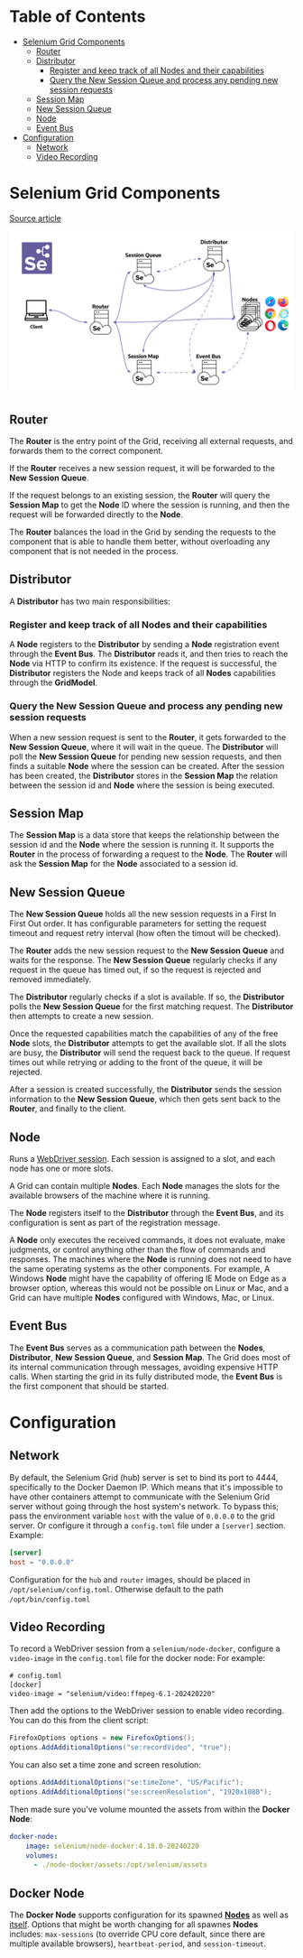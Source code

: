 # Table of Contents

- [Selenium Grid Components](#selenium-grid-components)
    - [Router](#router)
    - [Distributor](#distributor)
        - [Register and keep track of all Nodes and their capabilities](#register-and-keep-track-of-all-nodes-and-their-capabilities)
        - [Query the New Session Queue and process any pending new session requests](#query-the-new-session-queue-and-process-any-pending-new-session-requests)
    - [Session Map](#session-map)
    - [New Session Queue](#new-session-queue)
    - [Node](#node)
    - [Event Bus](#event-bus)
- [Configuration](#configuration)
    - [Network](#network)
    - [Video Recording](#video-recording)

<a id="selenium-grid-components"></a>
# Selenium Grid Components

[Source article](https://www.selenium.dev/documentation/grid/components/)

![Selenium Grid Components!](selenium-grid-components.png "Selenium Grid Copmonents")

<a id="router"></a>
## Router

The **Router** is the entry point of the Grid, receiving all external requests, and forwards them to the correct component.

If the **Router** receives a new session request, it will be forwarded to the **New Session Queue**.

If the request belongs to an existing session, the **Router** will query the **Session Map** to get the **Node** ID where the session is running, and then the request will be forwarded directly to the **Node**.

The **Router** balances the load in the Grid by sending the requests to the component that is able to handle them better, without overloading any component that is not needed in the process.

<a id="distributor"></a>
## Distributor

A **Distributor** has two main responsibilities:

<a id="register-and-keep-track-of-all-nodes-and-their-capabilities"></a>
### Register and keep track of all Nodes and their capabilities

A **Node** registers to the **Distributor** by sending a **Node** registration event through the **Event Bus**. The **Distributor** reads it, and then tries to reach the **Node** via HTTP to confirm its existence. If the request is successful, the **Distributor** registers the Node and keeps track of all **Nodes** capabilities through the **GridModel**.

<a id="query-the-new-session-queue-and-process-any-pending-new-session-requests"></a>
### Query the New Session Queue and process any pending new session requests

When a new session request is sent to the **Router**, it gets forwarded to the **New Session Queue**, where it will wait in the queue. The **Distributor** will poll the **New Session Queue** for pending new session requests, and then finds a suitable **Node** where the session can be created. After the session has been created, the **Distributor** stores in the **Session Map** the relation between the session id and **Node** where the session is being executed.

<a id="session-map"></a>
## Session Map

The **Session Map** is a data store that keeps the relationship between the session id and the **Node** where the session is running it. It supports the **Router** in the process of forwarding a request to the **Node**. The **Router** will ask the **Session Map** for the **Node** associated to a session id.

<a id="new-session-queue"></a>
## New Session Queue

The **New Session Queue** holds all the new session requests in a First In First Out order. It has configurable parameters for setting the request timeout and request retry interval (how often the timout will be checked).

The **Router** adds the new session request to the **New Session Queue** and waits for the response. The **New Session Queue** regularly checks if any request in the queue has timed out, if so the request is rejected and removed immediately.

The **Distributor** regularly checks if a slot is available. If so, the **Distributor** polls the **New Session Queue** for the first matching request. The **Distributor** then attempts to create a new session.

Once the requested capabilities match the capabilities of any of the free **Node** slots, the **Distributor** attempts to get the available slot. If all the slots are busy, the **Distributor** will send the request back to the queue. If request times out while retrying or adding to the front of the queue, it will be rejected.

After a session is created successfully, the **Distributor** sends the session information to the **New Session Queue**, which then gets sent back to the **Router**, and finally to the client.

<a id="node"></a>
## Node

Runs a [WebDriver session](https://w3c.github.io/webdriver/#dfn-sessions). Each session is assigned to a slot, and each node has one or more slots.

A Grid can contain multiple **Nodes**. Each **Node** manages the slots for the available browsers of the machine where it is running.

The **Node** registers itself to the **Distributor** through the **Event Bus**, and its configuration is sent as part of the registration message.

A **Node** only executes the received commands, it does not evaluate, make judgments, or control anything other than the flow of commands and responses. The machines where the **Node** is running does not need to have the same operating systems as the other components. For example, A Windows **Node** might have the capability of offering IE Mode on Edge as a browser option, whereas this would not be possible on Linux or Mac, and a Grid can have multiple **Nodes** configured with Windows, Mac, or Linux.

<a id="event-bus"></a>
## Event Bus

The **Event Bus** serves as a communication path between the **Nodes**, **Distributor**, **New Session Queue**, and **Session Map**. The Grid does most of its internal communication through messages, avoiding expensive HTTP calls. When starting the grid in its fully distributed mode, the **Event Bus** is the first component that should be started.

<a id="configuration"></a>
# Configuration

<a id="network"></a>
## Network

By default, the Selenium Grid (hub) server is set to bind its port to 4444, specifically to the Docker Daemon IP.
Which means that it's impossible to have other containers attempt to communicate with the Selenium Grid server
without going through the host system's network.
To bypass this; pass the environment variable `host` with the value of `0.0.0.0` to the grid server.
Or configure it through a `config.toml` file under a `[server]` section. Example:

```toml
[server]
host = "0.0.0.0"
```

Configuration for the `hub` and `router` images, should be placed in `/opt/selenium/config.toml`.
Otherwise default to the path `/opt/bin/config.toml`

<a id="video-recording"></a>
## Video Recording

To record a WebDriver session from a `selenium/node-docker`, configure a `video-image` in the `config.toml` file for the docker node: For example:
```
# config.toml
[docker]
video-image = "selenium/video:ffmpeg-6.1-202420220"
```

Then add the options to the WebDriver session to enable video recording. You can do this from the client script:
```csharp
FirefoxOptions options = new FirefoxOptions();
options.AddAdditionalOptions("se:recordVideo", "true");
```

You can also set a time zone and screen resolution:
```csharp
options.AddAdditionalOptions("se:timeZone", "US/Pacific");
options.AddAdditionalOptions("se:screenResolution", "1920x1080");
```

Then made sure you've volume mounted the assets from within the **Docker Node**:
```yaml
docker-node:
    image: selenium/node-docker:4.18.0-20240220
    volumes:
      - ./node-docker/assets:/opt/selenium/assets
```

## Docker Node

The **Docker Node** supports configuration for its spawned [**Nodes**](https://www.selenium.dev/documentation/grid/configuration/cli_options/#node) as well as [itself](https://www.selenium.dev/documentation/grid/configuration/cli_options/#docker). Options that might be worth changing for all spawnes **Nodes** includes: `max-sessions` (to override CPU core default, since there are multiple available browsers), `heartbeat-period`, and `session-timeout`.
